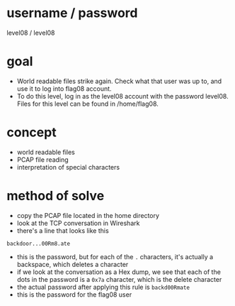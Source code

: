 # username / password
level08 / level08
# goal
* World readable files strike again. Check what that user was up to, and use it to log into flag08 account.
* To do this level, log in as the level08 account with the password level08. Files for this level can be found in /home/flag08.
# concept
* world readable files
* PCAP file reading
* interpretation of special characters
# method of solve
* copy the PCAP file located in the home directory
* look at the TCP conversation in Wireshark
* there's a line that looks like this
```
backdoor...00Rm8.ate
```
* this is the password, but for each of the `.` characters, it's actually a backspace, which deletes a character
* if we look at the conversation as a Hex dump, we see that each of the dots in the password is a `0x7a` character, which is the delete character
* the actual password after applying this rule is `backd00Rmate`
* this is the password for the flag08 user

